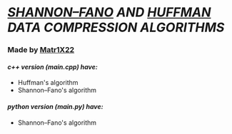 # **_[SHANNON–FANO](https://en.wikipedia.org/wiki/Shannon–Fano_coding) AND [HUFFMAN](https://en.wikipedia.org/wiki/Huffman_coding) DATA COMPRESSION ALGORITHMS_**
### **Made by [Matr1X22](https://github.com/Matr1X22?tab=repositories)**

####  _c++ version (main.cpp) have:_
- Huffman's algorithm
- Shannon–Fano's algorithm

####  _python version (main.py) have:_
- Shannon–Fano's algorithm

